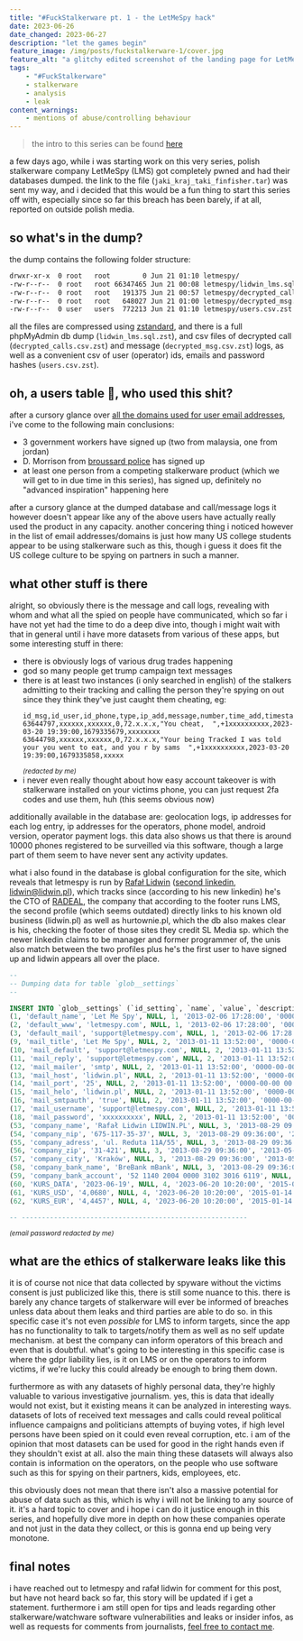```yaml
---
title: "#FuckStalkerware pt. 1 - the LetMeSpy hack"
date: 2023-06-26
date_changed: 2023-06-27
description: "let the games begin"
feature_image: /img/posts/fuckstalkerware-1/cover.jpg
feature_alt: "a glitchy edited screenshot of the landing page for LetMeSpy"
tags:
    - "#FuckStalkerware"
    - stalkerware
    - analysis
    - leak
content_warnings:
    - mentions of abuse/controlling behaviour
---
```


> the intro to this series can be found [here](/posts/fuckstalkerware-0/)

a few days ago, while i was starting work on this very series, polish stalkerware company LetMeSpy (LMS) got completely pwned and had their databases dumped. the link to the file (`jaki_kraj_taki_finfisher.tar`) was sent my way, and i decided that this would be a fun thing to start this series off with, especially since so far this breach has been barely, if at all, reported on outside polish media.

## so what's in the dump?

the dump contains the following folder structure:

```bash
drwxr-xr-x  0 root   root        0 Jun 21 01:10 letmespy/
-rw-r--r--  0 root   root 66347465 Jun 21 00:08 letmespy/lidwin_lms.sql.zst
-rw-r--r--  0 root   root   191375 Jun 21 00:57 letmespy/decrypted_calls.csv.zst
-rw-r--r--  0 root   root   648027 Jun 21 01:00 letmespy/decrypted_msg.csv.zst
-rw-r--r--  0 user   users  772213 Jun 21 01:10 letmespy/users.csv.zst
```

all the files are compressed using [zstandard](http://facebook.github.io/zstd/), and there is a full phpMyAdmin db dump (`lidwin_lms.sql.zst`), and csv files of decrypted call (`decrypted_calls.csv.zst`) and message (`decrypted_msg.csv.zst`) logs, as well as a convenient csv of user (operator) ids, emails and password hashes (`users.csv.zst`).

## oh, a users table 👀, who used this shit?

after a cursory glance over [all the domains used for user email addresses](/files/posts/fuckstalkerware-1/email-domains.txt), i've come to the following main conclusions:

- 3 government workers have signed up (two from malaysia, one from jordan) 
- D. Morrison from [broussard police](https://broussardpolice.com) has signed up
- at least one person from a competing stalkerware product (which we will get to in due time in this series), has signed up, definitely no "advanced inspiration" happening here

after a cursory glance at the dumped database and call/message logs it however doesn't appear like any of the above users have actually really used the product in any capacity. another concering thing i noticed however in the list of email addresses/domains is just how many US college students appear to be using stalkerware such as this, though i guess it does fit the US college culture to be spying on partners in such a manner. 

## what other stuff is there

alright, so obviously there is the message and call logs, revealing with whom and what all the spied on people have communicated, which so far i have not yet had the time to do a deep dive into, though i might wait with that in general until i have more datasets from various of these apps, but some interesting stuff in there:

- there is obviously logs of various drug trades happening
- god so many people get trump campaign text messages
- there is at least two instances (i only searched in english) of the stalkers admitting to their tracking and calling the person they're spying on out since they think they've just caught them cheating, eg:
  ```csv
  id_msg,id_user,id_phone,type,ip_add,message,number,time_add,timestamp,doublecheck
  63644797,xxxxxx,xxxxxx,0,72.x.x.x,"You cheat,  ",+1xxxxxxxxxx,2023-03-20 19:39:00,1679335679,xxxxxxxx
  63644798,xxxxxx,xxxxxx,0,72.x.x.x,"Your being Tracked I was told your you went to eat, and you r by sams  ",+1xxxxxxxxxx,2023-03-20 19:39:00,1679335858,xxxxx
  ```
  <small>*(redacted by me)*</small>
- i never even really thought about how easy account takeover is with stalkerware installed on your victims phone, you can just request 2fa codes and use them, huh (this seems obvious now)

additionally available in the database are: geolocation logs, ip addresses for each log entry, ip addresses for the operators, phone model, android version, operator payment logs. this data also shows us that there is around 10000 phones registered to be surveilled via this software, though a large part of them seem to have never sent any activity updates.

what i also found in the database is global configuration for the site, which reveals that letmespy is run by [Rafał Lidwin](https://pl.linkedin.com/in/lidwin) ([second linkedin](https://pl.linkedin.com/in/rafal-lidwin-27a15237), [lidwin@lidwin.pl](mailto:lidwin@lidwin.pl)), which tracks since (according to his new linkedin) he's the CTO of [RADEAL](https://www.radeal.pl/), the company that according to the footer runs LMS, the second profile (which seems outdated) directly links to his known old business (lidwin.pl) as well as hurtownie.pl, which the db also makes clear is his, checking the footer of those sites they credit SL Media sp. which the newer linkedin claims to be manager and former programmer of, the unis also match between the two profiles plus he's the first user to have signed up and lidwin appears all over the place.

```sql
--
-- Dumping data for table `glob__settings`
--

INSERT INTO `glob__settings` (`id_setting`, `name`, `value`, `description`, `code`, `time_updated`, `time_add`) VALUES
(1, 'default_name', 'Let Me Spy', NULL, 1, '2013-02-06 17:28:00', '0000-00-00 00:00:00'),
(2, 'default_www', 'letmespy.com', NULL, 1, '2013-02-06 17:28:00', '0000-00-00 00:00:00'),
(3, 'default_mail', 'support@letmespy.com', NULL, 1, '2013-02-06 17:28:00', '0000-00-00 00:00:00'),
(9, 'mail_title', 'Let Me Spy', NULL, 2, '2013-01-11 13:52:00', '0000-00-00 00:00:00'),
(10, 'mail_default', 'support@letmespy.com', NULL, 2, '2013-01-11 13:52:00', '0000-00-00 00:00:00'),
(11, 'mail_reply', 'support@letmespy.com', NULL, 2, '2013-01-11 13:52:00', '0000-00-00 00:00:00'),
(12, 'mail_mailer', 'smtp', NULL, 2, '2013-01-11 13:52:00', '0000-00-00 00:00:00'),
(13, 'mail_host', 'lidwin.pl', NULL, 2, '2013-01-11 13:52:00', '0000-00-00 00:00:00'),
(14, 'mail_port', '25', NULL, 2, '2013-01-11 13:52:00', '0000-00-00 00:00:00'),
(15, 'mail_helo', 'lidwin.pl', NULL, 2, '2013-01-11 13:52:00', '0000-00-00 00:00:00'),
(16, 'mail_smtpauth', 'true', NULL, 2, '2013-01-11 13:52:00', '0000-00-00 00:00:00'),
(17, 'mail_username', 'support@letmespy.com', NULL, 2, '2013-01-11 13:52:00', '0000-00-00 00:00:00'),
(18, 'mail_password', 'xxxxxxxxxx', NULL, 2, '2013-01-11 13:52:00', '0000-00-00 00:00:00'),
(53, 'company_name', 'Rafał Lidwin LIDWIN.PL', NULL, 3, '2013-08-29 09:36:00', '2013-05-24 14:17:00'),
(54, 'company_nip', '675-117-35-37', NULL, 3, '2013-08-29 09:36:00', '2013-05-24 14:17:00'),
(55, 'company_adress', 'ul. Reduta 11A/55', NULL, 3, '2013-08-29 09:36:00', '2013-05-24 14:17:00'),
(56, 'company_zip', '31-421', NULL, 3, '2013-08-29 09:36:00', '2013-05-24 14:17:00'),
(57, 'company_city', 'Kraków', NULL, 3, '2013-08-29 09:36:00', '2013-05-24 14:17:00'),
(58, 'company_bank_name', 'BreBank mBank', NULL, 3, '2013-08-29 09:36:00', '2013-05-24 14:17:00'),
(59, 'company_bank_account', '52 1140 2004 0000 3102 3016 6119', NULL, 3, '2013-08-29 09:36:00', '2013-05-24 14:17:00'),
(60, 'KURS_DATA', '2023-06-19', NULL, 4, '2023-06-20 10:20:00', '2015-01-14 23:29:00'),
(61, 'KURS_USD', '4,0680', NULL, 4, '2023-06-20 10:20:00', '2015-01-14 23:50:00'),
(62, 'KURS_EUR', '4,4457', NULL, 4, '2023-06-20 10:20:00', '2015-01-14 23:50:00');

-- --------------------------------------------------------
```
<small>*(email password redacted by me)*</small>

## what are the ethics of stalkerware leaks like this

it is of course not nice that data collected by spyware without the victims consent is just publicized like this, there is still some nuance to this. there is barely any chance targets of stalkerware will ever be informed of breaches unless data about them leaks and third parties are able to do so. in this specific case it's not even *possible* for LMS to inform targets, since the app has no functionality to talk to targets/notify them as well as no self update mechanism. at best the company can inform operators of this breach and even that is doubtful. what's going to be interesting in this specific case is where the gdpr liability lies, is it on LMS or on the operators to inform victims, if we're lucky this could already be enough to bring them down. 

furthermore as with any datasets of highly personal data, they're highly valuable to various investigative journalism. yes, this is data that ideally would not exist, but it existing means it can be analyzed in interesting ways. datasets of lots of received text messages and calls could reveal political influence campaigns and politicians attempts of buying votes, if high level persons have been spied on it could even reveal corruption, etc. i am of the opinion that most datasets can be used for good in the right hands even if they shouldn't exist at all. also the main thing these datasets will always also contain is information on the operators, on the people who use software such as this for spying on their partners, kids, employees, etc.

this obviously does not mean that there isn't also a massive potential for abuse of data such as this, which is why i will not be linking to any source of it. it's a hard topic to cover and i hope i can do it justice enough in this series, and hopefully dive more in depth on how these companies operate and not just in the data they collect, or this is gonna end up being very monotone.

## final notes

i have reached out to letmespy and rafał lidwin for comment for this post, but have not heard back so far, this story will be updated if i get a statement. furthermore i am still open for tips and leads regarding other stalkerware/watchware software vulnerabilities and leaks or insider infos, as well as requests for comments from journalists, [feel free to contact me](/contact/).